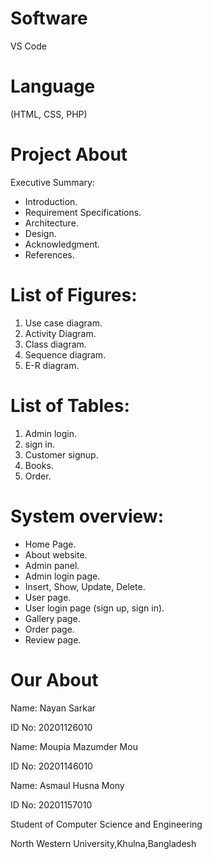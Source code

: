 # Software
VS Code

# Language
(HTML, CSS, PHP)

# Project About
Executive Summary:
-	Introduction.
-	Requirement Specifications.
-	Architecture. 
-	Design. 
-	Acknowledgment.  
-	References.

# List of Figures:
1. Use case diagram.
2. Activity Diagram.
3. Class diagram.
4. Sequence diagram.
5. E-R diagram.

# List of Tables:
1. Admin login.
2. sign in.
3. Customer signup.
4. Books.
5. Order.

# System overview:
-	Home Page.
-	About website.
-	Admin panel.
-	Admin login page.
-	Insert, Show, Update, Delete.
-	User page.
-	User login page (sign up, sign in).
-	Gallery page.
-	Order page.
-	Review page. 


# Our About
Name: Nayan Sarkar

ID No: 20201126010

Name: Moupia Mazumder Mou

ID No: 20201146010

Name: Asmaul Husna Mony

ID No: 20201157010

Student of Computer Science and Engineering 	

North Western University,Khulna,Bangladesh
